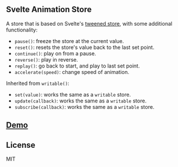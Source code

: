 Svelte Animation Store
---------------

A store that is based on Svelte's [tweened store](https://svelte.dev/docs#tweened), with some additional functionality:

- `pause()`: freeze the store at the current value.
- `reset()`: resets the store's value back to the last set point.
- `continue()`: play on from a pause.
- `reverse()`: play in reverse.
- `replay()`: go back to start, and play to last set point.
- `accelerate(speed)`: change speed of animation.

Inherited from `writable()`:

- `set(value)`: works the same as a `writable` store.
- `update(callback)`: works the same as a `writable` store.
- `subscribe(callback)`: works the same as a `writable` store.

## [Demo](https://svelte.dev/repl/9751df15d22245f691a1cf3a30c3b7b4?version=3.35.0)

## License

MIT
